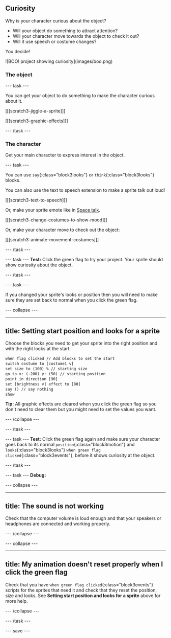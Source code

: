 ## Curiosity 

<div style="display: flex; flex-wrap: wrap">
<div style="flex-basis: 200px; flex-grow: 1; margin-right: 15px;">
Why is your character curious about the object?

- Will your object do something to attract attention?
- Will your character move towards the object to check it out?
- Will it use speech or costume changes?

You decide!
</div>
<div>
![BOO! project showing curiosity](images/boo.png)
</div>
</div>

### The object

--- task ---

You can get your object to do something to make the character curious about it. 

[[[scratch3-jiggle-a-sprite]]]

[[[scratch3-graphic-effects]]]

--- /task ---

### The character

Get your main character to express interest in the object.

--- task ---

You can use `say`{:class="block3looks"} or `think`{:class="block3looks"} blocks.

You can also use the text to speech extension to make a sprite talk out loud!

[[[scratch3-text-to-speech]]]

Or, make your sprite emote like in [Space talk](https://projects.raspberrypi.org/en/projects/space-talk). 

[[[scratch3-change-costumes-to-show-mood]]]

Or, make your character move to check out the object:

[[[scratch3-animate-movement-costumes]]]

--- /task ---

--- task ---
**Test:** Click the green flag to try your project. Your sprite should show curiosity about the object.

--- /task ---

--- task ---

If you changed your sprite's looks or position then you will need to make sure they are set back to normal when you click the green flag.

--- collapse ---

---
title: Setting start position and looks for a sprite
---

Choose the blocks you need to get your sprite into the right position and with the right looks at the start.

```blocks3
when flag clicked // Add blocks to set the start 
switch costume to [costume1 v]
set size to (100) % // starting size
go to x: (-200) y: (50) // starting position
point in direction [90]
set [brightness v] effect to [80]
say () // say nothing
show
```

**Tip:** All graphic effects are cleared when you click the green flag so you don't need to clear them but you might need to set the values you want.

--- /collapse ---

--- /task ---

--- task ---
**Test:** Click the green flag again and make sure your character goes back to its normal `position`{:class="block3motion"} and `looks`{:class="block3looks"} `when green flag clicked`{:class="block3events"}, before it shows curiosity at the object.

--- /task ---

--- task ---
**Debug:**

--- collapse ---

---
title: The sound is not working
---

Check that the computer volume is loud enough and that your speakers or headphones are connected and working properly. 

--- /collapse ---

--- collapse ---

---
title: My animation doesn't reset properly when I click the green flag
---

Check that you have `when green flag clicked`{:class="block3events"} scripts for the sprites that need it and check that they reset the position, size and looks. See **Setting start position and looks for a sprite** above for more help.

--- /collapse ---

--- /task ---

--- save ---
